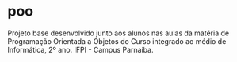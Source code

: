 # poo
Projeto base desenvolvido junto aos alunos nas aulas da matéria de Programação Orientada a Objetos do Curso integrado ao médio de Informática, 2º ano. IFPI - Campus Parnaíba.
